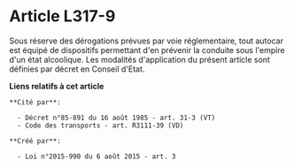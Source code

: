 # Article L317-9

Sous réserve des dérogations prévues par voie réglementaire, tout autocar est équipé de dispositifs permettant d'en prévenir
la conduite sous l'empire d'un état alcoolique. Les modalités d'application du présent article sont définies par décret en
Conseil d'Etat.

**Liens relatifs à cet article**

	**Cité par**:

	  - Décret n°85-891 du 16 août 1985 - art. 31-3 (VT)
	  - Code des transports - art. R3111-39 (VD)

	**Créé par**:

	  - Loi n°2015-990 du 6 août 2015 - art. 3

